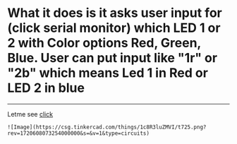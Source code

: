 # What it does is it asks user input for (click serial monitor) which LED 1 or 2 with Color options Red, Green, Blue. User can put input like "1r" or "2b" which means Led 1 in Red or LED 2 in blue
 
---
Letme see [click](https://www.tinkercad.com/things/1c8R3luZMVI-two-rgb-lights)


```
![Image](https://csg.tinkercad.com/things/1c8R3luZMVI/t725.png?rev=1720608073254000000&s=&v=1&type=circuits)
```

